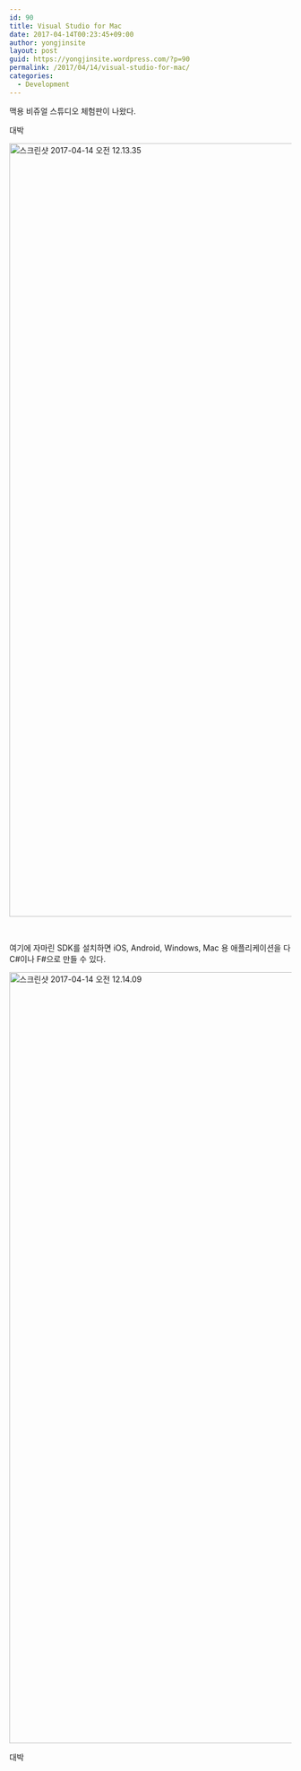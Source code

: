 ```yaml
---
id: 90
title: Visual Studio for Mac
date: 2017-04-14T00:23:45+09:00
author: yongjinsite
layout: post
guid: https://yongjinsite.wordpress.com/?p=90
permalink: /2017/04/14/visual-studio-for-mac/
categories:
  - Development
---
```

맥용 비쥬얼 스튜디오 체험판이 나왔다.

대박

<img class="alignnone size-full wp-image-91" src="https://yongj.in/wp-content/uploads/2017/04/ec8aa4ed81aceba6b0ec83b7-2017-04-14-ec98a4eca084-12-13-35.png" alt="스크린샷 2017-04-14 오전 12.13.35" width="2370" height="1380" srcset="https://yongj.in/wp-content/uploads/2017/04/ec8aa4ed81aceba6b0ec83b7-2017-04-14-ec98a4eca084-12-13-35.png 2370w, https://yongj.in/wp-content/uploads/2017/04/ec8aa4ed81aceba6b0ec83b7-2017-04-14-ec98a4eca084-12-13-35-300x175.png 300w, https://yongj.in/wp-content/uploads/2017/04/ec8aa4ed81aceba6b0ec83b7-2017-04-14-ec98a4eca084-12-13-35-768x447.png 768w, https://yongj.in/wp-content/uploads/2017/04/ec8aa4ed81aceba6b0ec83b7-2017-04-14-ec98a4eca084-12-13-35-1024x596.png 1024w, https://yongj.in/wp-content/uploads/2017/04/ec8aa4ed81aceba6b0ec83b7-2017-04-14-ec98a4eca084-12-13-35-1000x582.png 1000w, https://yongj.in/wp-content/uploads/2017/04/ec8aa4ed81aceba6b0ec83b7-2017-04-14-ec98a4eca084-12-13-35-515x300.png 515w" sizes="(max-width: 2370px) 100vw, 2370px" /> 

&nbsp;

여기에 자마린 SDK를 설치하면 iOS, Android, Windows, Mac 용 애플리케이션을 다 C#이나 F#으로 만들 수 있다.

<img class="alignnone size-full wp-image-93" src="https://yongj.in/wp-content/uploads/2017/04/ec8aa4ed81aceba6b0ec83b7-2017-04-14-ec98a4eca084-12-14-09.png" alt="스크린샷 2017-04-14 오전 12.14.09" width="2360" height="1376" srcset="https://yongj.in/wp-content/uploads/2017/04/ec8aa4ed81aceba6b0ec83b7-2017-04-14-ec98a4eca084-12-14-09.png 2360w, https://yongj.in/wp-content/uploads/2017/04/ec8aa4ed81aceba6b0ec83b7-2017-04-14-ec98a4eca084-12-14-09-300x175.png 300w, https://yongj.in/wp-content/uploads/2017/04/ec8aa4ed81aceba6b0ec83b7-2017-04-14-ec98a4eca084-12-14-09-768x448.png 768w, https://yongj.in/wp-content/uploads/2017/04/ec8aa4ed81aceba6b0ec83b7-2017-04-14-ec98a4eca084-12-14-09-1024x597.png 1024w, https://yongj.in/wp-content/uploads/2017/04/ec8aa4ed81aceba6b0ec83b7-2017-04-14-ec98a4eca084-12-14-09-1000x583.png 1000w, https://yongj.in/wp-content/uploads/2017/04/ec8aa4ed81aceba6b0ec83b7-2017-04-14-ec98a4eca084-12-14-09-515x300.png 515w" sizes="(max-width: 2360px) 100vw, 2360px" /> 

대박